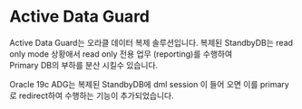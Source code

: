 <html>
<H1>Active Data Guard</H1>
  
<body>
Active Data Guard는 오라클 데이터 복제 솔루션입니다.
복제된 StandbyDB는 read only mode 상황애서 read only 전용 업무 (reporting)를 수행하여 </br>
Primary DB의 부하를 분산 시킬수 있습니다.

Oracle 19c ADG는 복제된 StandbyDB에 dml session 이 들어 오면 이를 primary로 redirect하여 수행하는 기능이 추가되었습니다.
</body>
</html>

